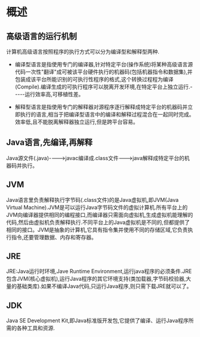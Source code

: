 # 概述

## 高级语言的运行机制

计算机高级语言按照程序的执行方式可以分为编译型和解释型两种.

- 编译型语言是指使用专门的编译器,针对特定平台(操作系统)将某种高级语言源代码一次性"翻译"成可被该平台硬件执行的机器码(包括机器指令和数据集),并包装成该平台所能识别的可执行性程序的格式,这个转换过程程为编译(Compile).编译生成的可执行程序可以脱离开发环境,在特定平台上独立运行.-----运行效率高,可移植性差。

- 解释型语言是指使用专门的解释器对源程序逐行解释成特定平台的机器码并立即执行的语言,相当于把编译型语言中的编译和解释过程混合在一起同时完成。效率低,且不能脱离解释器独立运行,但是跨平台容易。

## Java语言,先编译,再解释

Java源文件(.java)---->javac编译成.class文件--->java解释成特定平台的机器码并执行。

## JVM

Java语言里负责解释执行字节码(.class文件)的是Java虚拟机,即JVM(Java Virtual Machine).JVM是可以运行Java字节码文件的虚拟计算机.所有平台上的JVM向编译器提供相同的编程接口,而编译器只需面向虚拟机,生成虚拟机能理解的代码,然后由虚拟机负责解释执行.不同平台上的Java虚拟机是不同的,但都提供了相同的接口。JVM是抽象的计算机,它具有指令集并使用不同的存储区域,它负责执行指令,还要管理数据、内存和寄存器。

## JRE

JRE:Java运行时环境,Jave Runtime Environment,运行java程序的必须条件.JRE包含JVM(核心虚拟机),运行Java程序的其它环境支持(类加载器,字节码校验器,大量的基础类库).如果不编译Java代码,只运行Java程序,则只需下载JRE就可以了。

## JDK

Java SE Development Kit,即Java标准版开发包,它提供了编译、运行Java程序所需的各种工具和资源.

